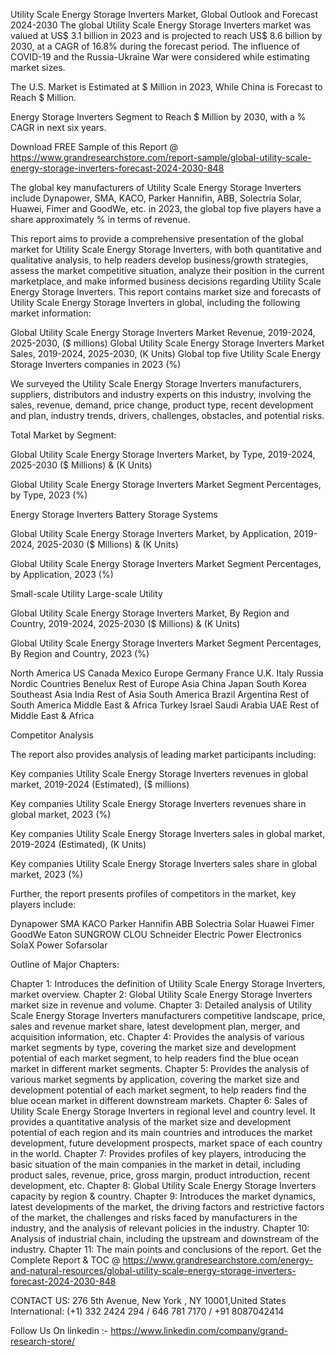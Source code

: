 Utility Scale Energy Storage Inverters Market, Global Outlook and Forecast 2024-2030
The global Utility Scale Energy Storage Inverters market was valued at US$ 3.1 billion in 2023 and is projected to reach US$ 8.6 billion by 2030, at a CAGR of 16.8% during the forecast period. The influence of COVID-19 and the Russia-Ukraine War were considered while estimating market sizes.

The U.S. Market is Estimated at $ Million in 2023, While China is Forecast to Reach $ Million.

Energy Storage Inverters Segment to Reach $ Million by 2030, with a % CAGR in next six years.

Download FREE Sample of this Report @ https://www.grandresearchstore.com/report-sample/global-utility-scale-energy-storage-inverters-forecast-2024-2030-848

The global key manufacturers of Utility Scale Energy Storage Inverters include Dynapower, SMA, KACO, Parker Hannifin, ABB, Solectria Solar, Huawei, Fimer and GoodWe, etc. in 2023, the global top five players have a share approximately % in terms of revenue.

This report aims to provide a comprehensive presentation of the global market for Utility Scale Energy Storage Inverters, with both quantitative and qualitative analysis, to help readers develop business/growth strategies, assess the market competitive situation, analyze their position in the current marketplace, and make informed business decisions regarding Utility Scale Energy Storage Inverters. This report contains market size and forecasts of Utility Scale Energy Storage Inverters in global, including the following market information:

Global Utility Scale Energy Storage Inverters Market Revenue, 2019-2024, 2025-2030, ($ millions)
Global Utility Scale Energy Storage Inverters Market Sales, 2019-2024, 2025-2030, (K Units)
Global top five Utility Scale Energy Storage Inverters companies in 2023 (%)

We surveyed the Utility Scale Energy Storage Inverters manufacturers, suppliers, distributors and industry experts on this industry, involving the sales, revenue, demand, price change, product type, recent development and plan, industry trends, drivers, challenges, obstacles, and potential risks.

Total Market by Segment:

Global Utility Scale Energy Storage Inverters Market, by Type, 2019-2024, 2025-2030 ($ Millions) & (K Units)

Global Utility Scale Energy Storage Inverters Market Segment Percentages, by Type, 2023 (%)

Energy Storage Inverters
Battery Storage Systems

Global Utility Scale Energy Storage Inverters Market, by Application, 2019-2024, 2025-2030 ($ Millions) & (K Units)

Global Utility Scale Energy Storage Inverters Market Segment Percentages, by Application, 2023 (%)

Small-scale Utility
Large-scale Utility

Global Utility Scale Energy Storage Inverters Market, By Region and Country, 2019-2024, 2025-2030 ($ Millions) & (K Units)

Global Utility Scale Energy Storage Inverters Market Segment Percentages, By Region and Country, 2023 (%)

North America
US
Canada
Mexico
Europe
Germany
France
U.K.
Italy
Russia
Nordic Countries
Benelux
Rest of Europe
Asia
China
Japan
South Korea
Southeast Asia
India
Rest of Asia
South America
Brazil
Argentina
Rest of South America
Middle East & Africa
Turkey
Israel
Saudi Arabia
UAE
Rest of Middle East & Africa

Competitor Analysis

The report also provides analysis of leading market participants including:

Key companies Utility Scale Energy Storage Inverters revenues in global market, 2019-2024 (Estimated), ($ millions)

Key companies Utility Scale Energy Storage Inverters revenues share in global market, 2023 (%)

Key companies Utility Scale Energy Storage Inverters sales in global market, 2019-2024 (Estimated), (K Units)

Key companies Utility Scale Energy Storage Inverters sales share in global market, 2023 (%)

Further, the report presents profiles of competitors in the market, key players include:

Dynapower
SMA
KACO
Parker Hannifin
ABB
Solectria Solar
Huawei
Fimer
GoodWe
Eaton
SUNGROW
CLOU
Schneider Electric
Power Electronics
SolaX Power
Sofarsolar

Outline of Major Chapters:

Chapter 1: Introduces the definition of Utility Scale Energy Storage Inverters, market overview.
Chapter 2: Global Utility Scale Energy Storage Inverters market size in revenue and volume.
Chapter 3: Detailed analysis of Utility Scale Energy Storage Inverters manufacturers competitive landscape, price, sales and revenue market share, latest development plan, merger, and acquisition information, etc.
Chapter 4: Provides the analysis of various market segments by type, covering the market size and development potential of each market segment, to help readers find the blue ocean market in different market segments.
Chapter 5: Provides the analysis of various market segments by application, covering the market size and development potential of each market segment, to help readers find the blue ocean market in different downstream markets.
Chapter 6: Sales of Utility Scale Energy Storage Inverters in regional level and country level. It provides a quantitative analysis of the market size and development potential of each region and its main countries and introduces the market development, future development prospects, market space of each country in the world.
Chapter 7: Provides profiles of key players, introducing the basic situation of the main companies in the market in detail, including product sales, revenue, price, gross margin, product introduction, recent development, etc.
Chapter 8: Global Utility Scale Energy Storage Inverters capacity by region & country.
Chapter 9: Introduces the market dynamics, latest developments of the market, the driving factors and restrictive factors of the market, the challenges and risks faced by manufacturers in the industry, and the analysis of relevant policies in the industry.
Chapter 10: Analysis of industrial chain, including the upstream and downstream of the industry.
Chapter 11: The main points and conclusions of the report.
Get the Complete Report & TOC @ https://www.grandresearchstore.com/energy-and-natural-resources/global-utility-scale-energy-storage-inverters-forecast-2024-2030-848

CONTACT US:
276 5th Avenue, New York , NY 10001,United States
International: (+1) 332 2424 294 / 646 781 7170 / +91 8087042414

Follow Us On linkedin :- https://www.linkedin.com/company/grand-research-store/
